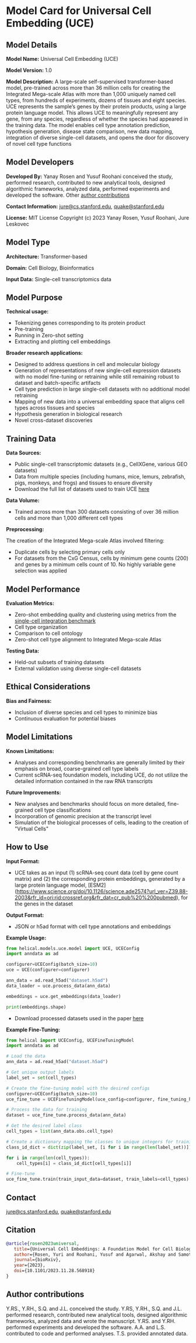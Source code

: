 # Model Card for Universal Cell Embedding (UCE)

## Model Details

**Model Name:** Universal Cell Embedding (UCE)

**Model Version:** 1.0 

**Model Description:** A large-scale self-supervised transformer-based model, pre-trained across more than 36 million cells for creating the Integrated Mega-scale Atlas with more than 1,000 uniquely named cell types, from hundreds of experiments, dozens of tissues and eight species. UCE represents the sample’s genes by their protein products, using a large protein language model. This allows UCE to meaningfully represent any gene, from any species, regardless of whether the species had appeared in the training
data. The model enables cell type annotation prediction, hypothesis generation, disease state comparison, new data mapping, integration of diverse single-cell datasets, and opens the door for discovery of novel cell type functions

## Model Developers

**Developed By:** Yanay Rosen and Yusuf Roohani conceived the study, performed research, contributed to new analytical tools, designed algorithmic frameworks, analyzed data, performed experiments and developed the software. Other [author contributions](#citation) 

**Contact Information:** jure@cs.stanford.edu, quake@stanford.edu 

**License:** MIT License Copyright (c) 2023 Yanay Rosen, Yusuf Roohani, Jure Leskovec 

## Model Type

**Architecture:** Transformer-based 

**Domain:** Cell Biology, Bioinformatics 

**Input Data:** Single-cell transcriptomics data 

## Model Purpose

**Technical usage:**

- Tokenizing genes corresponding to its protein product
- Pre-training
- Running in Zero-shot setting  
- Extracting and plotting cell embeddings

**Broader research applications:**  

- Designed to address questions in cell and molecular biology
- Generation of representations of new single-cell expression datasets with no model fine-tuning or retraining while still remaining robust to dataset and batch-specific artifacts
- Cell type prediction in large single-cell datasets with no additional model retraining
- Mapping of new data into a universal embedding space that aligns cell types across tissues and species
- Hypothesis generation in biological research
- Novel cross-dataset discoveries

## Training Data

**Data Sources:**  

- Public single-cell transcriptomic datasets (e.g., CellXGene, various GEO datasets)
- Data from multiple species (including humans, mice, lemurs, zebrafish, pigs, monkeys, and frogs) and tissues to ensure diversity
- Download the full list of datasets used to train UCE [here](https://www.biorxiv.org/content/biorxiv/early/2023/11/29/2023.11.28.568918/DC3/embed/media-3.xlsx?download=true) 

**Data Volume:**  

- Trained across more than 300 datasets consisting of over 36 million cells and more than 1,000 different cell types

**Preprocessing:** 

The creation of the Integrated Mega-scale Atlas involved filtering: 
- Duplicate cells by selecting primary cells only
- For datasets from the CxG Census, cells by minimum gene counts (200) and genes by a minimum cells count of 10. No highly variable gene selection was applied


## Model Performance

**Evaluation Metrics:**  

- Zero-shot embedding quality and clustering using metrics from the [single-cell integration benchmark](https://www.nature.com/articles/s41592-021-01336-8)
- Cell type organization
- Comparison to cell ontology
- Zero-shot cell type alignment to Integrated Mega-scale Atlas 

**Testing Data:**  

- Held-out subsets of training datasets
- External validation using diverse single-cell datasets

## Ethical Considerations

**Bias and Fairness:**  

- Inclusion of diverse species and cell types to minimize bias
- Continuous evaluation for potential biases

## Model Limitations

**Known Limitations:**  

- Analyses and corresponding benchmarks are generally limited by their emphasis on broad, coarse-grained cell type labels
- Current scRNA-seq foundation models, including UCE, do not utilize the detailed information contained in the raw RNA transcripts

**Future Improvements:**  

- New analyses and benchmarks should focus on more detailed, fine-grained cell type classifications
- Incorporation of genomic precision at the transcript level
- Simulation of the biological processes of cells, leading to the creation of "Virtual Cells"

## How to Use

**Input Format:**  

- UCE takes as an input (1) scRNA-seq count data (cell by gene count matrix) and (2) the corresponding protein embeddings, generated by a large protein language model, [ESM2] (https://www.science.org/doi/10.1126/science.ade2574?url_ver=Z39.88-2003&rfr_id=ori:rid:crossref.org&rfr_dat=cr_pub%20%200pubmed), for the genes in the dataset

**Output Format:**  

- JSON or h5ad format with cell type annotations and embeddings

**Example Usage:**

```python
from helical.models.uce.model import UCE, UCEConfig
import anndata as ad

configurer=UCEConfig(batch_size=10)
uce = UCE(configurer=configurer)

ann_data = ad.read_h5ad("dataset.h5ad")
data_loader = uce.process_data(ann_data)

embeddings = uce.get_embeddings(data_loader)

print(embeddings.shape)
```

- Download processed datasets used in the paper [here](https://drive.google.com/drive/folders/1f63fh0ykgEhCrkd_EVvIootBw7LYDVI7?usp=drive_link)

**Example Fine-Tuning:**

```python
from helical import UCEConfig, UCEFineTuningModel
import anndata as ad

# Load the data
ann_data = ad.read_h5ad("dataset.h5ad")

# Get unique output labels
label_set = set(cell_types)

# Create the fine-tuning model with the desired configs
configurer=UCEConfig(batch_size=10)
uce_fine_tune = UCEFineTuningModel(uce_config=configurer, fine_tuning_head="classification", output_size=len(label_set))

# Process the data for training
dataset = uce_fine_tune.process_data(ann_data)

# Get the desired label class
cell_types = list(ann_data.obs.cell_type)

# Create a dictionary mapping the classes to unique integers for training
class_id_dict = dict(zip(label_set, [i for i in range(len(label_set))]))

for i in range(len(cell_types)):
    cell_types[i] = class_id_dict[cell_types[i]]

# Fine-tune
uce_fine_tune.train(train_input_data=dataset, train_labels=cell_types)
```

## Contact

jure@cs.stanford.edu, quake@stanford.edu

## Citation

```bibtex
@article{rosen2023universal,
   title={Universal Cell Embeddings: A Foundation Model for Cell Biology},
   author={Rosen, Yuri and Roohani, Yusuf and Agarwal, Akshay and Samotorčan, Luka and {Tabula Sapiens Consortium} and Quake, Stephen R and Leskovec, Jure},
   journal={bioRxiv},
   year={2023},
   doi={10.1101/2023.11.28.568918}
}
```

## Author contributions 

Y.RS., Y.RH., S.Q. and J.L. conceived the study. Y.RS, Y.RH., S.Q. and J.L. performed research, contributed new analytical tools, designed algorithmic frameworks, analyzed data and wrote the manuscript. Y.RS. and Y.RH. performed experiments and developed the software. A.A. and L.S.
contributed to code and performed analyses. T.S. provided annotated data.



